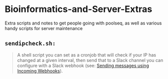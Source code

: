 # Bioinformatics-and-Server-Extras


Extra scripts and notes to get people going with poolseq, as well as various handy scripts for server maintenance

## `sendipcheck.sh:`

> A shell script you can set as a cronjob  that will check if your IP has changed at a given interval, then send that to a Slack channel you can configure with a Slack webhook (see: [Sending messages using Incoming Webhooks](https://api.slack.com/messaging/webhooks)). 
